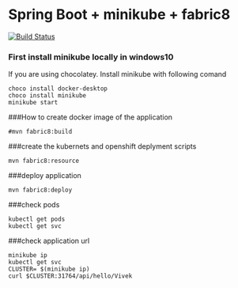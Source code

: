 # Spring Boot + minikube + fabric8
[![Build Status](https://travis-ci.org/vivekwpatil/springboot-minikube-fabric8.svg?branch=master)](https://travis-ci.org/vivekwpatil/springboot-minikube-fabric8)

### First install minikube locally in windows10
If you are using chocolatey. Install minikube with following comand
```
choco install docker-desktop
choco install minikube
minikube start
```

###How  to create docker image of the application

```
#mvn fabric8:build
```

###create the kubernets and openshift deplyment scripts
```
mvn fabric8:resource
```

###deploy application
```
mvn fabric8:deploy
```

###check pods
```
kubectl get pods
kubectl get svc
```
###check application url
```
minikube ip
kubectl get svc
CLUSTER= $(minikube ip)
curl $CLUSTER:31764/api/hello/Vivek

```


```
```



